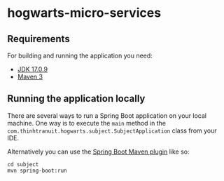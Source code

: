 # hogwarts-micro-services

## Requirements

For building and running the application you need:

- [JDK 17.0.9](https://docs.aws.amazon.com/corretto/latest/corretto-17-ug/downloads-list.html)
- [Maven 3](https://maven.apache.org)

## Running the application locally

There are several ways to run a Spring Boot application on your local machine. One way is to execute the `main` method in the `com.thinhtranuit.hogwarts.subject.SubjectApplication` class from your IDE.

Alternatively you can use the [Spring Boot Maven plugin](https://docs.spring.io/spring-boot/docs/current/reference/html/build-tool-plugins-maven-plugin.html) like so:

```shell
cd subject
mvn spring-boot:run
```